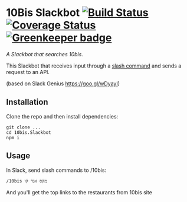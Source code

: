 # 10Bis Slackbot [![Build Status](https://secure.travis-ci.org/GuyKh/10bis.Slackbot.svg?branch=master)](https://travis-ci.org/GuyKh/10bis.Slackbot) [![Coverage Status](https://coveralls.io/repos/github/GuyKh/10bis.Slackbot/badge.svg?branch=master)](https://coveralls.io/github/GuyKh/10bis.Slackbot?branch=master) [![Greenkeeper badge](https://badges.greenkeeper.io/GuyKh/10bis.Slackbot.svg)](https://greenkeeper.io/) #

_A Slackbot that searches 10bis_.

This Slackbot that receives input through a [slash command](https://api.slack.com/slash-commands) and sends a request to an API.

(based on Slack Genius https://goo.gl/wDyayI)

## Installation

Clone the repo and then install dependencies:

    git clone ...
    cd 10bis.Slackbot
    npm i


## Usage

In Slack, send slash commands to /10bis:

    /10bis מקס אנד קו

And you'll get the top links to the restaurants from 10bis site
